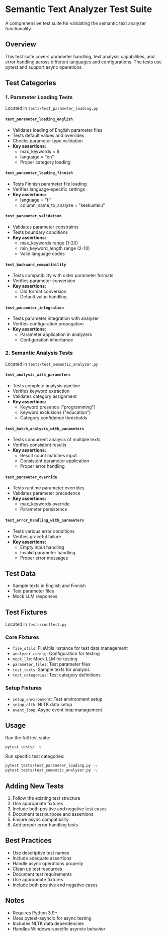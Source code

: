# Semantic Text Analyzer Test Suite
A comprehensive test suite for validating the semantic text analyzer functionality.

## Overview
This test suite covers parameter handling, text analysis capabilities, and error handling across different languages and configurations. The tests use pytest and support async operations.

## Test Categories

### 1. Parameter Loading Tests
Located in `tests/test_parameter_loading.py`

#### `test_parameter_loading_english`
- Validates loading of English parameter files
- Tests default values and overrides
- Checks parameter type validation
- **Key assertions:**
  - max_keywords = 8
  - language = "en"
  - Proper category loading

#### `test_parameter_loading_finnish`
- Tests Finnish parameter file loading
- Verifies language-specific settings
- **Key assertions:**
  - language = "fi"
  - column_name_to_analyze = "keskustelu"

#### `test_parameter_validation`
- Validates parameter constraints
- Tests boundary conditions
- **Key assertions:**
  - max_keywords range (1-20)
  - min_keyword_length range (2-10)
  - Valid language codes

#### `test_backward_compatibility`
- Tests compatibility with older parameter formats
- Verifies parameter conversion
- **Key assertions:**
  - Old format conversion
  - Default value handling

#### `test_parameter_integration`
- Tests parameter integration with analyzer
- Verifies configuration propagation
- **Key assertions:**
  - Parameter application in analyzers
  - Configuration inheritance

### 2. Semantic Analysis Tests
Located in `tests/test_semantic_analyzer.py`

#### `test_analysis_with_parameters`
- Tests complete analysis pipeline
- Verifies keyword extraction
- Validates category assignment
- **Key assertions:**
  - Keyword presence ("programming")
  - Keyword exclusions ("education")
  - Category confidence thresholds

#### `test_batch_analysis_with_parameters`
- Tests concurrent analysis of multiple texts
- Verifies consistent results
- **Key assertions:**
  - Result count matches input
  - Consistent parameter application
  - Proper error handling

#### `test_parameter_override`
- Tests runtime parameter overrides
- Validates parameter precedence
- **Key assertions:**
  - max_keywords override
  - Parameter persistence

#### `test_error_handling_with_parameters`
- Tests various error conditions
- Verifies graceful failure
- **Key assertions:**
  - Empty input handling
  - Invalid parameter handling
  - Proper error messages

## Test Data
- Sample texts in English and Finnish
- Test parameter files
- Mock LLM responses

## Test Fixtures
Located in `tests/conftest.py`

### Core Fixtures
- `file_utils`: FileUtils instance for test data management
- `analyzer_config`: Configuration for testing
- `mock_llm`: Mock LLM for testing
- `parameter_files`: Test parameter files
- `test_texts`: Sample texts for analysis
- `test_categories`: Test category definitions

### Setup Fixtures
- `setup_environment`: Test environment setup
- `setup_nltk`: NLTK data setup
- `event_loop`: Async event loop management

## Usage
Run the full test suite:
```bash
pytest tests/ -v
```

Run specific test categories:
```bash
pytest tests/test_parameter_loading.py -v
pytest tests/test_semantic_analyzer.py -v
```

## Adding New Tests
1. Follow the existing test structure
2. Use appropriate fixtures
3. Include both positive and negative test cases
4. Document test purpose and assertions
5. Ensure async compatibility
6. Add proper error handling tests

## Best Practices
- Use descriptive test names
- Include adequate assertions
- Handle async operations properly
- Clean up test resources
- Document test requirements
- Use appropriate fixtures
- Include both positive and negative cases

## Notes
- Requires Python 3.9+
- Uses pytest-asyncio for async testing
- Includes NLTK data dependencies
- Handles Windows-specific asyncio behavior
